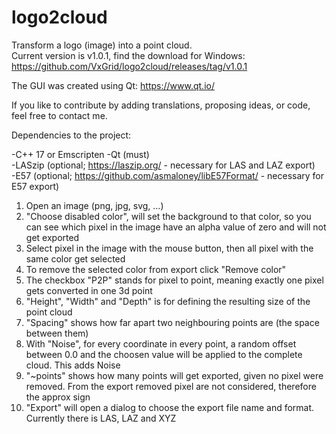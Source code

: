 # logo2cloud
Transform a logo (image) into a point cloud.  
Current version is v1.0.1, find the download for Windows: https://github.com/VxGrid/logo2cloud/releases/tag/v1.0.1  


The GUI was created using Qt: https://www.qt.io/

If you like to contribute by adding translations, proposing ideas, or code, feel free to contact me.


Dependencies to the project:

-C++ 17 or Emscripten
-Qt (must)  
-LASzip (optional; https://laszip.org/ - necessary for LAS and LAZ export)  
-E57 (optional; https://github.com/asmaloney/libE57Format/ - necessary for E57 export)

1. Open an image (png, jpg, svg, ...)
2. "Choose disabled color", will set the background to that color, so you can see which pixel in the image have an alpha value of zero and will not get exported
3. Select pixel in the image with the mouse button, then all pixel with the same color get selected
4. To remove the selected color from export click "Remove color"
5. The checkbox "P2P" stands for pixel to point, meaning exactly one pixel gets converted in one 3d point
6. "Height", "Width" and "Depth" is for defining the resulting size of the point cloud
7. "Spacing" shows how far apart two neighbouring points are (the space between them)
8. With "Noise", for every coordinate in every point, a random offset between 0.0 and the choosen value will be applied to the complete cloud. This adds Noise
9. "~points" shows how many points will get exported, given no pixel were removed. From the export removed pixel are not considered, therefore the approx sign
10. "Export" will open a dialog to choose the export file name and format. Currently there is LAS, LAZ and XYZ
